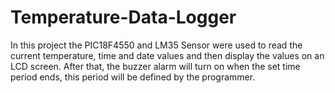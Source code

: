 # Temperature-Data-Logger

In this project the PIC18F4550 and LM35 Sensor were used to read the current temperature, time and date values and then display the values on an LCD screen. After that, the buzzer alarm will turn on when the set time period ends, this period will be defined by the programmer.
